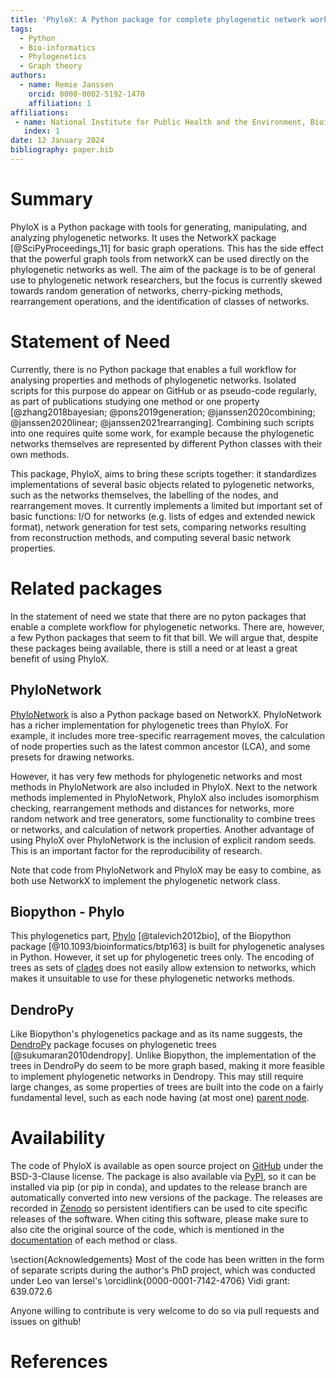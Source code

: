```yaml
---
title: 'PhyloX: A Python package for complete phylogenetic network workflows'
tags:
  - Python
  - Bio-informatics
  - Phylogenetics
  - Graph theory
authors:
  - name: Remie Janssen
    orcid: 0000-0002-5192-1470
    affiliation: 1 
affiliations:
 - name: National Institute for Public Health and the Environment, Bioinformatics and Computing, Bilthoven, The Netherlands
   index: 1
date: 12 January 2024
bibliography: paper.bib
---
```


# Summary

PhyloX is a Python package with tools for generating, manipulating, and analyzing phylogenetic networks. It uses the NetworkX package [@SciPyProceedings_11] for basic graph operations. This has the side effect that the powerful graph tools from networkX can be used directly on the phylogenetic networks as well. The aim of the package is to be of general use to phylogenetic network researchers, but the focus is currently skewed towards random generation of networks, cherry-picking methods, rearrangement operations, and the identification of classes of networks.

# Statement of Need
Currently, there is no Python package that enables a full workflow for analysing properties and methods of phylogenetic networks. Isolated scripts for this purpose do appear on GitHub or as pseudo-code regularly, as part of publications studying one method or one property [@zhang2018bayesian; @pons2019generation; @janssen2020combining; @janssen2020linear; @janssen2021rearranging]. Combining such scripts into one requires quite some work, for example because the phylogenetic networks themselves are represented by different Python classes with their own methods.

This package, PhyloX, aims to bring these scripts together: it standardizes implementations of several basic objects related to pylogenetic networks, such as the networks themselves, the labelling of the nodes, and rearrangement moves. It currently implements a limited but important set of basic functions: I/O for networks (e.g. lists of edges and extended newick format), network generation for test sets, comparing networks resulting from reconstruction methods, and computing several basic network properties.

# Related packages
In the statement of need we state that there are no pyton packages that enable a complete workflow for phylogenetic networks. There are, however, a few Python packages that seem to fit that bill. We will argue that, despite these packages being available, there is still a need or at least a great benefit of using PhyloX.

## PhyloNetwork
[PhyloNetwork](https://github.com/bielcardona/PhyloNetwork) is also a Python package based on NetworkX. PhyloNetwork has a richer implementation for phylogenetic trees than PhyloX. For example, it includes more tree-specific rearragement moves, the calculation of node properties such as the latest common ancestor (LCA), and some presets for drawing networks. 

However, it has very few methods for phylogenetic networks and most methods in PhyloNetwork are also included in PhyloX. Next to the network methods implemented in PhyloNetwork, PhyloX also includes isomorphism checking, rearrangement methods and distances for networks, more random network and tree generators, some functionality to combine trees or networks, and calculation of network properties. Another advantage of using PhyloX over PhyloNetwork is the inclusion of explicit random seeds. This is an important factor for the reproducibility of research.

Note that code from PhyloNetwork and PhyloX may be easy to combine, as both use NetworkX to implement the phylogenetic network class.

## Biopython - Phylo

This phylogenetics part, [Phylo](https://biopython.org/wiki/Phylo) [@talevich2012bio], of the Biopython package [@10.1093/bioinformatics/btp163] is built for phylogenetic analyses in Python. However, it set up for phylogenetic trees only. The encoding of trees as sets of [clades](https://github.com/biopython/biopython/blob/17a9a5e41bafd9a85df18d4210e9293707d9e369/Bio/Phylo/PhyloXML.py#L321) does not easily allow extension to networks, which makes it unsuitable to use for these phylogenetic networks methods.

## DendroPy
Like Biopython's phylogenetics package and as its name suggests, the [DendroPy](https://github.com/jeetsukumaran/DendroPy) package focuses on phylogenetic trees [@sukumaran2010dendropy]. Unlike Biopython, the implementation of the trees in DendroPy do seem to be more graph based, making it more feasible to implement phylogenetic networks in Dendropy. This may still require large changes, as some properties of trees are built into the code on a fairly fundamental level, such as each node having (at most one) [parent node](https://github.com/jeetsukumaran/DendroPy/blob/cc82ab774ed83831b5c5125278d88c3c614c2d8a/src/dendropy/datamodel/treemodel/_node.py#L55C14-L55C26). 

# Availability
The code of PhyloX is available as open source project on [GitHub](https://github.com/RemieJanssen/PhyloX) under the BSD-3-Clause license. The package is also available via [PyPI](https://pypi.org/project/phylox/), so it can be installed via pip (or pip in conda), and updates to the release branch are automatically converted into new versions of the package. The releases are recorded in [Zenodo](https://zenodo.org/records/10122404) so persistent identifiers can be used to cite specific releases of the software. When citing this software, please make sure to also cite the original source of the code, which is mentioned in the [documentation](https://phylox.readthedocs.io/) of each method or class.

\section{Acknowledgements}
Most of the code has been written in the form of separate scripts during the author's PhD project, which was conducted under Leo van Iersel's \orcidlink{0000-0001-7142-4706} Vidi grant: 639.072.6

Anyone willing to contribute is very welcome to do so via pull requests and issues on github!

# References